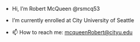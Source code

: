 - Hi, I’m Robert McQueen @rsmcq53

- I’m currently enrolled at City University of Seattle

- 📫 How to reach me: mcqueenRobert@cityu.edu

<!---
rsmcq53/rsmcq53 is a ✨ special ✨ repository because its `README.md` (this file) appears on your GitHub profile.
You can click the Preview link to take a look at your changes.
--->
